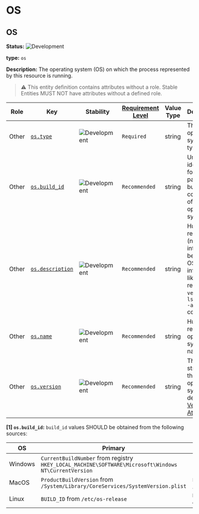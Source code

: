 <!-- NOTE: THIS FILE IS AUTOGENERATED. DO NOT EDIT BY HAND. -->
<!-- see templates/registry/markdown/entity_namespace.md.j2 -->
<!-- markdownlint-capture -->
<!-- markdownlint-disable -->

# OS

## OS

**Status:** ![Development](https://img.shields.io/badge/-development-blue)

**type:** `os`

**Description:** The operating system (OS) on which the process represented by this resource is running.

> :warning: This entity definition contains attributes without a role.
> Stable Entities MUST NOT have attributes without a defined role.

| Role | Key | Stability | [Requirement Level](https://opentelemetry.io/docs/specs/semconv/general/attribute-requirement-level/) | Value Type | Description | Example Values |
|---|---|---|---|---|---|---|
| Other | [`os.type`](/docs/registry/attributes/os.md) | ![Development](https://img.shields.io/badge/-development-blue) | `Required` | string | The operating system type. | `windows`; `linux`; `darwin` |
| Other | [`os.build_id`](/docs/registry/attributes/os.md) | ![Development](https://img.shields.io/badge/-development-blue) | `Recommended` | string | Unique identifier for a particular build or compilation of the operating system. [1] | `TQ3C.230805.001.B2`; `20E247`; `22621` |
| Other | [`os.description`](/docs/registry/attributes/os.md) | ![Development](https://img.shields.io/badge/-development-blue) | `Recommended` | string | Human readable (not intended to be parsed) OS version information, like e.g. reported by `ver` or `lsb_release -a` commands. | `Microsoft Windows [Version 10.0.18363.778]`; `Ubuntu 18.04.1 LTS` |
| Other | [`os.name`](/docs/registry/attributes/os.md) | ![Development](https://img.shields.io/badge/-development-blue) | `Recommended` | string | Human readable operating system name. | `iOS`; `Android`; `Ubuntu` |
| Other | [`os.version`](/docs/registry/attributes/os.md) | ![Development](https://img.shields.io/badge/-development-blue) | `Recommended` | string | The version string of the operating system as defined in [Version Attributes](/docs/resource/README.md#version-attributes). | `14.2.1`; `18.04.1` |


**[1] `os.build_id`:** `build_id` values SHOULD be obtained from the following sources:

| OS | Primary | Fallback |
| ------- | ------- | ------- |
| Windows | `CurrentBuildNumber` from registry `HKEY_LOCAL_MACHINE\SOFTWARE\Microsoft\Windows NT\CurrentVersion` | - |
| MacOS | `ProductBuildVersion` from `/System/Library/CoreServices/SystemVersion.plist` | `ProductBuildVersion` from `/System/Library/CoreServices/ServerVersion.plist` |
| Linux | `BUILD_ID` from `/etc/os-release` | `BUILD_ID` from `/usr/lib/os-release`; <br> contents of `/proc/sys/kernel/osrelease`|

<!-- markdownlint-restore -->
